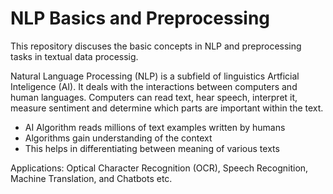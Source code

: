 # NLP Basics and Preprocessing 
This repository discuses the basic concepts in NLP and preprocessing tasks in textual data processig.

Natural Language Processing (NLP) is a subfield of linguistics Artficial Inteligence (AI). It deals with the interactions between computers and human languages. Computers can read text, hear speech, interpret it, measure sentiment and determine which parts are important within the text.

- AI Algorithm reads millions of text examples written by humans
- Algorithms gain understanding of the context
- This helps in differentiating between meaning of various texts

Applications: Optical Character Recognition (OCR), Speech Recognition, Machine Translation, and Chatbots etc.
